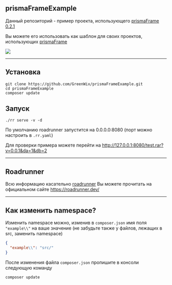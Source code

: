 ## prismaFrameExample

Данный репозиторий - пример проекта, использующего [prismaFrame 0.2.1](https://github.com/GreenWix/prismaFrame/releases/tag/v0.2.1)

Вы можете его использовать как шаблон для своих проектов, использующих [prismaFrame](https://github.com/GreenWix/prismaFrame)

![](https://sun9-62.userapi.com/7EiEbFv__8-aj7fPLSeFxmMp3YOv9QkuwvrnsA/IeJQXrmqlvY.jpg)

---

## Установка

```shell script
git clone https://github.com/GreenWix/prismaFrameExample.git
cd prismaFrameExample
composer update
```

## Запуск

```shell script
./rr serve -v -d 
```
По умолчанию roadrunner запустится на 0.0.0.0:8080 (порт можно настроить в ```.rr.yaml```)

Для проверки примера можете перейти на http://127.0.0.1:8080/test.rar?v=0.0.1&da=1&db=2

---

## Roadrunner

Всю информацию касательно [roadrunner](https://github.com/spiral/roadrunner) Вы можете прочитать на официальном сайте https://roadrunner.dev/

---

## Как изменить namespace?

Изменить namespace можно, изменив в ```composer.json``` имя поля ```"example\\"``` на ваше значение (не забудьте также у файлов, лежащих в src, заменить namespace)
```json
{
  "example\\": "src/"
}
```
После изменения файла ```composer.json``` пропишите в консоли следующую команду
```shell script
composer update
```